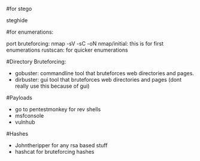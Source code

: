 


#for stego

steghide



#for enumerations:

port bruteforcing:
nmap -sV -sC -oN nmap/initial: this is for first enumerations
rustscan: for quicker enumerations

#Directory Bruteforcing:
 - gobuster: commandline tool that bruteforces web directories and pages.
 - dirbuster: gui tool that bruteforces web directories and pages (dont really use this because of gui)

#Payloads
- go to pentestmonkey for rev shells
- msfconsole 
- vulnhub

#Hashes
 - Johntheripper for any rsa based stuff
 - hashcat for bruteforcing hashes 
